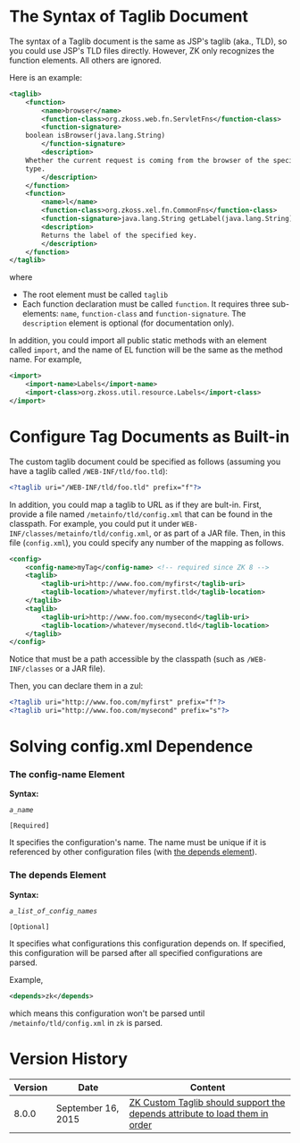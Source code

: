 # The Syntax of Taglib Document

The syntax of a Taglib document is the same as JSP's taglib (aka., TLD),
so you could use JSP's TLD files directly. However, ZK only recognizes
the function elements. All others are ignored.

Here is an example:

``` xml
<taglib>
    <function>
        <name>browser</name>
        <function-class>org.zkoss.web.fn.ServletFns</function-class>
        <function-signature>
    boolean isBrowser(java.lang.String)
        </function-signature>
        <description>
    Whether the current request is coming from the browser of the specified
    type.
        </description>
    </function>
    <function>
        <name>l</name>
        <function-class>org.zkoss.xel.fn.CommonFns</function-class>
        <function-signature>java.lang.String getLabel(java.lang.String)</function-signature>
        <description>
        Returns the label of the specified key.
        </description>
    </function>
</taglib>
```

where

- The root element must be called `taglib`
- Each function declaration must be called `function`. It requires three
  sub-elements: `name`, `function-class` and `function-signature`. The
  `description` element is optional (for documentation only).

In addition, you could import all public static methods with an element
called `import`, and the name of EL function will be the same as the
method name. For example,

``` xml
<import>
    <import-name>Labels</import-name>
    <import-class>org.zkoss.util.resource.Labels</import-class>
</import>
```

# Configure Tag Documents as Built-in

The custom taglib document could be specified as follows (assuming you
have a taglib called `/WEB-INF/tld/foo.tld`):

``` xml
<?taglib uri="/WEB-INF/tld/foo.tld" prefix="f"?>
```

In addition, you could map a taglib to URL as if they are bult-in.
First, provide a file named `/metainfo/tld/config.xml` that can be found
in the classpath. For example, you could put it under
`WEB-INF/classes/metainfo/tld/config.xml`, or as part of a JAR file.
Then, in this file (`config.xml`), you could specify any number of the
mapping as follows.

``` xml
<config>
    <config-name>myTag</config-name> <!-- required since ZK 8 -->
    <taglib>
        <taglib-uri>http://www.foo.com/myfirst</taglib-uri>
        <taglib-location>/whatever/myfirst.tld</taglib-location>
    </taglib>
    <taglib>
        <taglib-uri>http://www.foo.com/mysecond</taglib-uri>
        <taglib-location>/whatever/mysecond.tld</taglib-location>
    </taglib>
</config>
```

Notice that <taglib-location> must be a path accessible by the classpath
(such as `/WEB-INF/classes` or a JAR file).

Then, you can declare them in a zul:

``` xml
<?taglib uri="http://www.foo.com/myfirst" prefix="f"?>
<?taglib uri="http://www.foo.com/mysecond" prefix="s"?>
```

# Solving config.xml Dependence

### The config-name Element

**Syntax:**

<config-name>*`a_name`*</config-name>

`[Required]`

It specifies the configuration's name. The name must be unique if it is
referenced by other configuration files (with [the depends
element](#The_depends_Element)).

### The depends Element

**Syntax:**

<depends>*`a_list_of_config_names`*</depends>

`[Optional]`

It specifies what configurations this configuration depends on. If
specified, this configuration will be parsed after all specified
configurations are parsed.

Example,

``` xml
<depends>zk</depends>
```

which means this configuration won't be parsed until
`/metainfo/tld/config.xml` in `zk` is parsed.

# Version History

| Version | Date               | Content                                                                                                                |
|---------|--------------------|------------------------------------------------------------------------------------------------------------------------|
| 8.0.0   | September 16, 2015 | [ZK Custom Taglib should support the depends attribute to load them in order](http://tracker.zkoss.org/browse/ZK-2876) |
